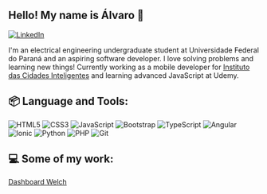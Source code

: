 ## Hello! My name is Álvaro 👋
[![LinkedIn](https://img.shields.io/badge/LinkedIn-0077B5?style=for-the-badge&logo=linkedin&logoColor=white)](https://www.linkedin.com/in/alvaro-jose-baranoski/)


I'm an electrical engineering undergraduate student at Universidade Federal do Paraná and an aspiring software developer. I love solving problems and learning new things! Currently working as a mobile developer for [Instituto das Cidades Inteligentes](https://www.ici.curitiba.org.br/) and learning advanced JavaScript at Udemy.



## :package: Language and Tools:

![HTML5](https://img.shields.io/badge/HTML5-E34F26?style=for-the-badge&logo=HTML5&logoColor=white)
![CSS3](https://img.shields.io/badge/CSS3-1572B6?style=for-the-badge&logo=CSS3&logoColor=white)
![JavaScript](https://img.shields.io/badge/JavaScript-F7DF1E?style=for-the-badge&logo=JavaScript&logoColor=white)
![Bootstrap](https://img.shields.io/badge/Bootstrap-7952B3?style=for-the-badge&logo=Bootstrap&logoColor=white)
![TypeScript](https://img.shields.io/badge/TypeScript-3178C6?style=for-the-badge&logo=TypeScript&logoColor=white)
![Angular](https://img.shields.io/badge/Angular-DD0031?style=for-the-badge&logo=Angular&logoColor=white)
![Ionic](https://img.shields.io/badge/Ionic-3880FF?style=for-the-badge&logo=Ionic&logoColor=white)
![Python](https://img.shields.io/badge/Python-3776AB?style=for-the-badge&logo=python&logoColor=white)
![PHP](https://img.shields.io/badge/PHP-777BB4?style=for-the-badge&logo=PHP&logoColor=white)
![Git](https://img.shields.io/badge/Git-F05032?style=for-the-badge&logo=Git&logoColor=white)

## :computer: Some of my work:
[Dashboard Welch](https://sirius.eletrica.ufpr.br/welch/index.php)
